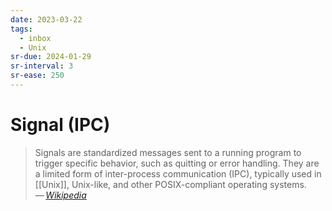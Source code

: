 ```yaml
---
date: 2023-03-22
tags:
  - inbox
  - Unix
sr-due: 2024-01-29
sr-interval: 3
sr-ease: 250
---
```


# Signal (IPC)

> Signals are standardized messages sent to a running program to trigger
> specific behavior, such as quitting or error handling. They are a limited form
> of inter-process communication (IPC), typically used in [[Unix]], Unix-like,
> and other POSIX-compliant operating systems.\
> — <cite>[Wikipedia](https://en.wikipedia.org/wiki/Signal_\(IPC\))</cite>
